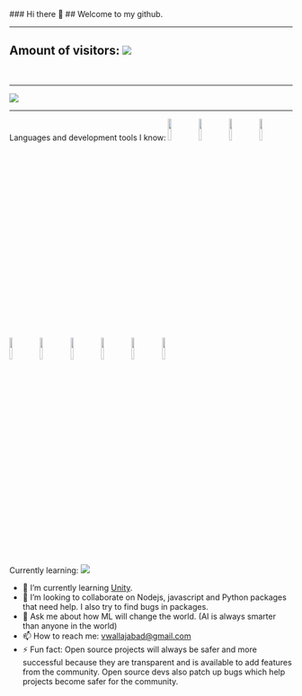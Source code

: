 <html>
### Hi there 👋
## Welcome to my github.
  <hr>
  
## Amount of visitors: <img src="https://profile-counter.glitch.me/vwallajabad/count.svg"/>
  <br>  <hr>

<img src="https://github-readme-stats.vercel.app/api?username=vwallajabad&count_private=true&bg_color=10,ffffff,00ffb3&title_color=00a2ff&text_color=00a2ff"/>
  <br>  <hr>

Languages and development tools I know:
<img src="https://cdn.jsdelivr.net/gh/devicons/devicon/icons/nodejs/nodejs-plain-wordmark.svg" width="10%"/>
<img src="https://cdn.jsdelivr.net/gh/devicons/devicon/icons/python/python-original-wordmark.svg" width="10%"/>
<img src="https://cdn.jsdelivr.net/gh/devicons/devicon/icons/javascript/javascript-original.svg" width="10%"/>
<img src="https://cdn.jsdelivr.net/gh/devicons/devicon/icons/typescript/typescript-plain.svg" width="10%"/>
<img src="https://cdn.jsdelivr.net/gh/devicons/devicon/icons/bootstrap/bootstrap-plain-wordmark.svg" width="10%"/>
<img src="https://cdn.jsdelivr.net/gh/devicons/devicon/icons/markdown/markdown-original.svg"  width="10%"/>
<img src="https://cdn.jsdelivr.net/gh/devicons/devicon/icons/github/github-original-wordmark.svg"  width="10%"/>
<img src="https://cdn.jsdelivr.net/gh/devicons/devicon/icons/git/git-plain-wordmark.svg"  width="10%"/>
<img src="https://cdn.jsdelivr.net/gh/devicons/devicon/icons/css3/css3-plain-wordmark.svg"  width="10%"/>
<img src="https://cdn.jsdelivr.net/gh/devicons/devicon/icons/html5/html5-plain-wordmark.svg"  width="10%"/>

Currently learning: <img src="https://cdn.jsdelivr.net/gh/devicons/devicon/icons/unity/unity-original-wordmark.svg" />


- 🌱 I’m currently learning [Unity](https://unity.com).
- 👯 I’m looking to collaborate on Nodejs, javascript and Python packages that need help. I also try to find bugs in packages.
- 💬 Ask me about how ML will change the world. (AI is always smarter than anyone in the world)
- 📫 How to reach me: vwallajabad@gmail.com
- ⚡ Fun fact: Open source projects will always be safer and more successful because they are transparent and is available to add features from the community. Open source devs also patch up bugs which help projects become safer for the community. 
<!--
**vwallajabad/vwallajabad** is a ✨ _special_ ✨ repository because its `README.md` (this file) appears on your GitHub profile.

Here are some ideas to get you started:

- 🔭 I’m currently working on ...
- 🌱 I’m currently learning [Unity](https://unity.com)
- 👯 I’m looking to collaborate on Nodejs, javascript and Python packages that need help. I also try to find bugs in packages.
- 🤔 I’m looking for help with ...
- 💬 Ask me about how ML will change the world. (AI is always smarter than anyone)
- 📫 How to reach me: vwallajabad@gmail.com
- ⚡ Fun fact: ...
-->
</html>
